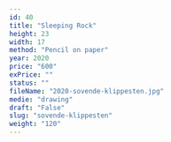 ```yaml
---
id: 40
title: "Sleeping Rock"
height: 23
width: 17
method: "Pencil on paper"
year: 2020
price: "600"
exPrice: ""
status: ""
fileName: "2020-sovende-klippesten.jpg"
medie: "drawing"
draft: "False"
slug: "sovende-klippesten"
weight: "120"
---
```

